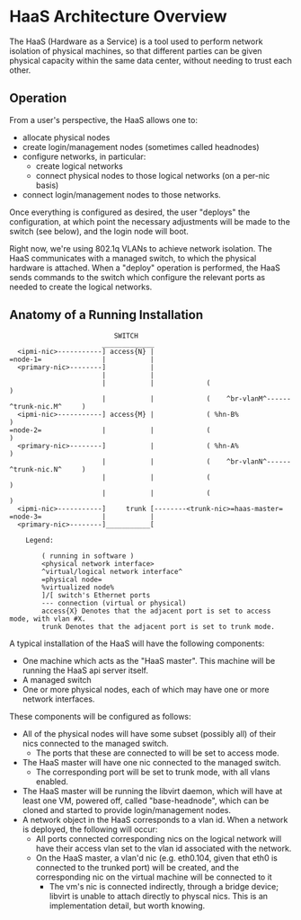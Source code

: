 # HaaS Architecture Overview

The HaaS (Hardware as a Service) is a tool used to perform network
isolation of physical machines, so that different parties can be
given physical capacity within the same data center, without needing
to trust each other.

## Operation

From a user's perspective, the HaaS allows one to:

* allocate physical nodes
* create login/management nodes (sometimes called headnodes)
* configure networks, in particular:
  * create logical networks
  * connect physical nodes to those logical networks (on a per-nic basis)
* connect login/management nodes to those networks.

Once everything is configured as desired, the user "deploys" the
configuration, at which point the necessary adjustments will be made
to the switch (see below), and the login node will boot.

Right now, we're using 802.1q VLANs to achieve network isolation. The
HaaS communicates with a managed switch, to which the physical
hardware is attached. When a "deploy" operation is performed, the
HaaS sends commands to the switch which configure the relevant ports
as needed to create the logical networks.

## Anatomy of a Running Installation


                              SWITCH
                           _____________
      <ipmi-nic>-----------] access{N} |
    =node-1=               |           |
      <primary-nic>--------]           |
                           |           |
                           |           |             (                                      )
                           |           |             (    ^br-vlanM^------^trunk-nic.M^     )
      <ipmi-nic>-----------] access{M} |             ( %hn-B%                               )
    =node-2=               |           |             (                                      )
      <primary-nic>--------]           |             ( %hn-A%                               )
                           |           |             (    ^br-vlanN^------^trunk-nic.N^     )
                           |           |             (                                      )
                           |           |             (                                      )
      <ipmi-nic>-----------]     trunk [--------<trunk-nic>=haas-master=
    =node-3=               |           |
      <primary-nic>--------]___________[

        Legend:

            ( running in software )
            <physical network interface>
            ^virtual/logical network interface^
            =physical node=
            %virtualized node%
            ]/[ switch's Ethernet ports
            --- connection (virtual or physical)
            access{X} Denotes that the adjacent port is set to access mode, with vlan #X.
            trunk Denotes that the adjacent port is set to trunk mode.


A typical installation of the HaaS will have the following components:

* One machine which acts as the "HaaS master". This machine will be
  running the HaaS api server itself.
* A managed switch
* One or more physical nodes, each of which may have one or more network
  interfaces.

These components will be configured as follows:

* All of the physical nodes will have some subset (possibly all) of
  their nics connected to the managed switch.
  * The ports that these are connected to will be set to access mode.
* The HaaS master will have one nic connected to the managed switch.
  * The corresponding port will be set to trunk mode, with all vlans
    enabled.
* The HaaS master will be running the libvirt daemon, which will have at
  least one VM, powered off, called "base-headnode", which can be cloned
  and started to provide login/management nodes.
* A network object in the HaaS corresponds to a vlan id. When a network
  is deployed, the following will occur:
  * All ports connected corresponding nics on the logical network will
    have their access vlan set to the vlan id associated with the
    network.
  * On the HaaS master, a vlan'd nic (e.g. eth0.104, given that eth0 is
    connected to the trunked port) will be created, and the
    corresponding nic on the virtual machine will be connected to it
    * The vm's nic is connected indirectly, through a bridge device;
      libvirt is unable to attach directly to physcal nics. This is an
      implementation detail, but worth knowing.
